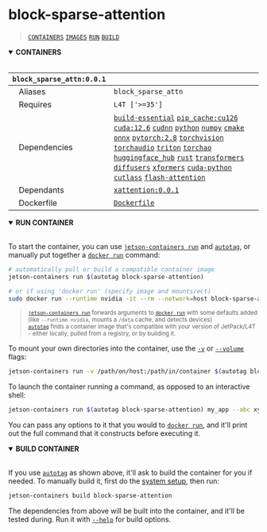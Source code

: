 # block-sparse-attention

> [`CONTAINERS`](#user-content-containers) [`IMAGES`](#user-content-images) [`RUN`](#user-content-run) [`BUILD`](#user-content-build)

<details open>
<summary><b><a id="containers">CONTAINERS</a></b></summary>
<br>

| **`block_sparse_attn:0.0.1`** | |
| :-- | :-- |
| &nbsp;&nbsp;&nbsp;Aliases | `block_sparse_attn` |
| &nbsp;&nbsp;&nbsp;Requires | `L4T ['>=35']` |
| &nbsp;&nbsp;&nbsp;Dependencies | [`build-essential`](/packages/build/build-essential) [`pip_cache:cu126`](/packages/cuda/cuda) [`cuda:12.6`](/packages/cuda/cuda) [`cudnn`](/packages/cuda/cudnn) [`python`](/packages/build/python) [`numpy`](/packages/numeric/numpy) [`cmake`](/packages/build/cmake/cmake_pip) [`onnx`](/packages/ml/onnx) [`pytorch:2.8`](/packages/pytorch) [`torchvision`](/packages/pytorch/torchvision) [`torchaudio`](/packages/pytorch/torchaudio) [`triton`](/packages/ml/triton) [`torchao`](/packages/pytorch/torchao) [`huggingface_hub`](/packages/llm/huggingface_hub) [`rust`](/packages/build/rust) [`transformers`](/packages/llm/transformers) [`diffusers`](/packages/diffusion/diffusers) [`xformers`](/packages/attention/xformers) [`cuda-python`](/packages/cuda/cuda-python) [`cutlass`](/packages/cuda/cutlass) [`flash-attention`](/packages/attention/flash-attention) |
| &nbsp;&nbsp;&nbsp;Dependants | [`xattention:0.0.1`](/packages/attention/xattention) |
| &nbsp;&nbsp;&nbsp;Dockerfile | [`Dockerfile`](Dockerfile) |

</details>

<details open>
<summary><b><a id="run">RUN CONTAINER</a></b></summary>
<br>

To start the container, you can use [`jetson-containers run`](/docs/run.md) and [`autotag`](/docs/run.md#autotag), or manually put together a [`docker run`](https://docs.docker.com/engine/reference/commandline/run/) command:
```bash
# automatically pull or build a compatible container image
jetson-containers run $(autotag block-sparse-attention)

# or if using 'docker run' (specify image and mounts/ect)
sudo docker run --runtime nvidia -it --rm --network=host block-sparse-attention:36.4.0

```
> <sup>[`jetson-containers run`](/docs/run.md) forwards arguments to [`docker run`](https://docs.docker.com/engine/reference/commandline/run/) with some defaults added (like `--runtime nvidia`, mounts a `/data` cache, and detects devices)</sup><br>
> <sup>[`autotag`](/docs/run.md#autotag) finds a container image that's compatible with your version of JetPack/L4T - either locally, pulled from a registry, or by building it.</sup>

To mount your own directories into the container, use the [`-v`](https://docs.docker.com/engine/reference/commandline/run/#volume) or [`--volume`](https://docs.docker.com/engine/reference/commandline/run/#volume) flags:
```bash
jetson-containers run -v /path/on/host:/path/in/container $(autotag block-sparse-attention)
```
To launch the container running a command, as opposed to an interactive shell:
```bash
jetson-containers run $(autotag block-sparse-attention) my_app --abc xyz
```
You can pass any options to it that you would to [`docker run`](https://docs.docker.com/engine/reference/commandline/run/), and it'll print out the full command that it constructs before executing it.
</details>
<details open>
<summary><b><a id="build">BUILD CONTAINER</b></summary>
<br>

If you use [`autotag`](/docs/run.md#autotag) as shown above, it'll ask to build the container for you if needed.  To manually build it, first do the [system setup](/docs/setup.md), then run:
```bash
jetson-containers build block-sparse-attention
```
The dependencies from above will be built into the container, and it'll be tested during.  Run it with [`--help`](/jetson_containers/build.py) for build options.
</details>
